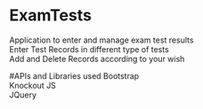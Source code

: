 # ExamTests
Application to enter and manage exam test results  
Enter Test Records in different type of tests  
Add and Delete Records according to your wish  

#APIs and Libraries used
Bootstrap  
Knockout JS  
JQuery  


